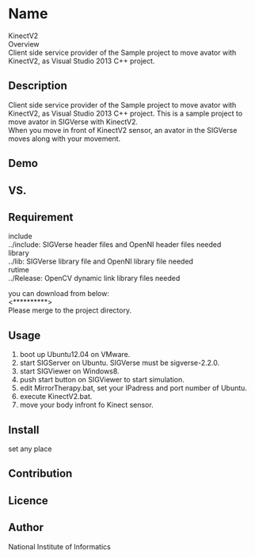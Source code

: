 Name
====
KinectV2  
Overview  
 Client side service provider of the Sample project to move avator with KinectV2, as Visual Studio 2013 C++ project.

## Description
 Client side service provider of the Sample project to move avator with KinectV2, as Visual Studio 2013 C++ project.
 This is a sample project to move avator in SIGVerse with KinectV2.  
 When you move in front of KinectV2 sensor, an avator in the SIGVerse
 moves along with your movement. 

## Demo

## VS. 

## Requirement
include  
../include: SIGVerse header files and OpenNI header files needed  
library  
../lib: SIGVerse library file and OpenNI library file needed  
rutime  
../Release: OpenCV dynamic link library files needed  

you can download from below:  
<**********>  
Please merge to the project directory.  

## Usage
1. boot up Ubuntu12.04 on VMware.
2. start SIGServer on Ubuntu. SIGVerse must be sigverse-2.2.0.  
3. start SIGViewer on Windows8.
4. push start button on SIGViewer to start simulation.
5. edit MirrorTherapy.bat, set your IPadress and port number of Ubuntu.
6. execute KinectV2.bat.
7. move your body infront fo Kinect sensor.

## Install
 set any place  

## Contribution

## Licence

## Author
National Institute of Informatics  
 